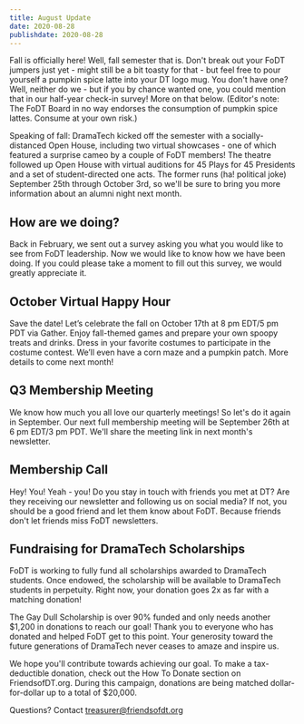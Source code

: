 ```yaml
---
title: August Update
date: 2020-08-28
publishdate: 2020-08-28
---
```


Fall is officially here! Well, fall semester that is. Don't break out your FoDT jumpers just yet - might still be a bit toasty for that - but feel free to pour yourself a pumpkin spice latte into your DT logo mug. You don't have one? Well, neither do we - but if you by chance wanted one, you could mention that in our half-year check-in survey! More on that below. (Editor's note: The FoDT Board in no way endorses the consumption of pumpkin spice lattes. Consume at your own risk.)

<!-- more -->

Speaking of fall: DramaTech kicked off the semester with a socially-distanced Open House, including two virtual showcases - one of which featured a surprise cameo by a couple of FoDT members! The theatre followed up Open House with virtual auditions for 45 Plays for 45 Presidents and a set of student-directed one acts. The former runs (ha! political joke) September 25th through October 3rd, so we'll be sure to bring you more information about an alumni night next month.

## How are we doing?
Back in February, we sent out a survey asking you what you would like to see from FoDT leadership. Now we would like to know how we have been doing. If you could please take a moment to fill out this survey, we would greatly appreciate it.

## October Virtual Happy Hour
Save the date! Let’s celebrate the fall on October 17th at 8 pm EDT/5 pm PDT via Gather. Enjoy fall-themed games and prepare your own spoopy treats and drinks. Dress in your favorite costumes to participate in the costume contest. We’ll even have a corn maze and a pumpkin patch. More details to come next month!

## Q3 Membership Meeting
We know how much you all love our quarterly meetings! So let's do it again in September. Our next full membership meeting will be September 26th at 6 pm EDT/3 pm PDT. We'll share the meeting link in next month's newsletter.

## Membership Call
Hey! You! Yeah - you! Do you stay in touch with friends you met at DT? Are they receiving our newsletter and following us on social media? If not, you should be a good friend and let them know about FoDT. Because friends don't let friends miss FoDT newsletters. 

## Fundraising for DramaTech Scholarships
FoDT is working to fully fund all scholarships awarded to DramaTech students. Once endowed, the scholarship will be available to DramaTech students in perpetuity. Right now, your donation goes 2x as far with a matching donation!

The Gay Dull Scholarship is over 90% funded and only needs another $1,200 in donations to reach our goal! Thank you to everyone who has donated and helped FoDT get to this point. Your generosity toward the future generations of DramaTech never ceases to amaze and inspire us.

We hope you'll contribute towards achieving our goal. To make a tax-deductible donation, check out the How To Donate section on FriendsofDT.org. During this campaign, donations are being matched dollar-for-dollar up to a total of $20,000.

Questions? Contact treasurer@friendsofdt.org